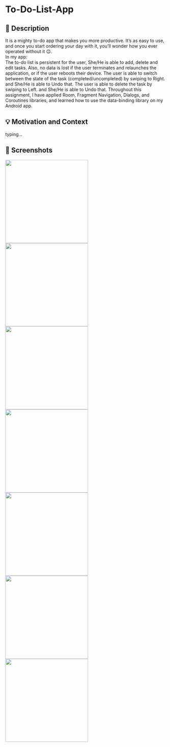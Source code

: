 # To-Do-List-App
## :scroll: Description
It is a mighty to-do app that makes you more productive. It’s as easy to use, and once you start ordering your day with it, you’ll wonder how you ever operated without it :wink:.\
In my app:\
The to-do list is persistent for the user, She/He is able to add, delete and edit tasks. 
Also, no data is lost if the user terminates and relaunches the application, or if the user reboots their device.
The user is able to switch between the state of the task (completed/uncompleted) by swiping to Right. and She/He is able to Undo that.
The user is able to delete the task by swiping to Left. and She/He is able to Undo that.
Throughout this assignment, I have applied Room, Fragment Navigation, Dialogs, and Coroutines libraries, and learned how to use the data-binding library on my Android app.


## :bulb: Motivation and Context
 typing...


## :camera_flash: Screenshots
 <img src="screenshot/add.jpeg" width="260">
 <img src="screenshot/add_page.jpeg" width="260">
 <img src="screenshot/Task_page.jpeg" width="260">
 <img src="v1.gif" width="260">
 <img src="v6.gif" width="260">
 <img src="screenshot/update.jpeg" width="260">
 <img src="screenshot/delete_dialog.jpeg" width="260">

